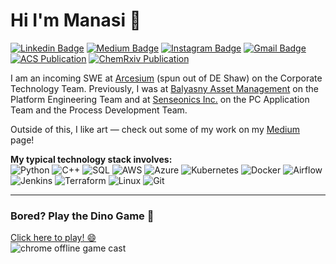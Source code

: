 # Hi I'm Manasi 👋

[![Linkedin Badge](https://img.shields.io/badge/-manasivaidya-blue?style=flat&logo=Linkedin&logoColor=white&link=https://www.linkedin.com/in/manasi-vaidya/)](https://www.linkedin.com/in/manasi-vaidya/)
[![Medium Badge](https://img.shields.io/badge/-@manasivaidya-000000?style=flat&labelColor=000000&logo=Medium&link=https://medium.com/@manasivaidya)](https://medium.com/@manasivaidya)
[![Instagram Badge](https://img.shields.io/badge/-@manasivaidya__-purple?style=flat&logo=instagram&logoColor=white&link=https://www.instagram.com/manasivaidya__?igsh=bnU4NG9vYW5icmF3&utm_source=qr)](https://www.instagram.com/manasivaidya__?igsh=bnU4NG9vYW5icmF3&utm_source=qr)
[![Gmail Badge](https://img.shields.io/badge/-manasiv2@illinois.edu-c14438?style=flat&logo=Gmail&logoColor=white&link=mailto:manasiv2@illinois.edu)](mailto:manasiv2@illinois.edu)
[![ACS Publication](https://img.shields.io/badge/-ACS%20Publication-2f7acc?style=flat&logo=readme&link=https://pubs.acs.org/doi/abs/10.1021/jacs.2c05891)](https://pubs.acs.org/doi/abs/10.1021/jacs.2c05891)
[![ChemRxiv Publication](https://img.shields.io/badge/-ChemRxiv%20Publication-00a8e1?style=flat&logo=readme&link=https://chemrxiv.org/engage/chemrxiv/article-details/6331eff7fee74e83a04b709d)](https://chemrxiv.org/engage/chemrxiv/article-details/6331eff7fee74e83a04b709d)

I am an incoming SWE at [Arcesium](https://www.arcesium.com/) (spun out of DE Shaw) on the Corporate Technology Team. Previously, I was at [Balyasny Asset Management](https://www.linkedin.com/company/balyasny-asset-management-l.p./posts/?feedView=all) on the Platform Engineering Team and at [Senseonics Inc.](https://www.senseonics.com/) on the PC Application Team and the Process Development Team. 

Outside of this, I like art — check out some of my work on my [Medium](https://medium.com/@manasivaidya) page!

**My typical technology stack involves:**  
![Python](https://img.shields.io/badge/-Python-black?logo=python&style=social)
![C++](https://img.shields.io/badge/-C++-black?logo=c%2B%2B&style=social)
![SQL](https://img.shields.io/badge/-SQL-black?logo=postgresql&style=social)
![AWS](https://img.shields.io/badge/-AWS-black?logo=amazonaws&style=social)
![Azure](https://img.shields.io/badge/-Azure-black?logo=microsoftazure&style=social)
![Kubernetes](https://img.shields.io/badge/-Kubernetes-black?logo=kubernetes&style=social)
![Docker](https://img.shields.io/badge/-Docker-black?logo=docker&style=social)
![Airflow](https://img.shields.io/badge/-Airflow-black?logo=apacheairflow&style=social)
![Jenkins](https://img.shields.io/badge/-Jenkins-black?logo=jenkins&style=social)
![Terraform](https://img.shields.io/badge/-Terraform-black?logo=terraform&style=social)
![Linux](https://img.shields.io/badge/-Linux-black?logo=linux&style=social)
![Git](https://img.shields.io/badge/-Git-black?logo=git&style=social)

---

### Bored? Play the Dino Game 🦖

[Click here to play! 😄](http://wayou.github.io/t-rex-runner/)  
![chrome offline game cast](https://github.com/wayou/t-rex-runner/blob/gh-pages/assets/screenshot.gif)
